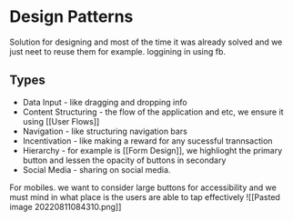 # Design Patterns
Solution for designing and most of the time it was already solved and we just neet to reuse them for example. loggining in using fb.

## Types
- Data Input - like dragging and dropping info
- Content Structuring - the flow of the application and etc, we ensure it using [[User Flows]]
- Navigation - like structuring navigation bars
- Incentivation - like making a reward for any sucessful trannsaction
- Hierarchy - for example is [[Form Design]], we highlioght the primary button and lessen the opacity of buttons in secondary
- Social Media - sharing on social media.

For mobiles. we want to consider large buttons for accessibility and we must mind in what place is the users are able to tap effectively
![[Pasted image 20220811084310.png]]

